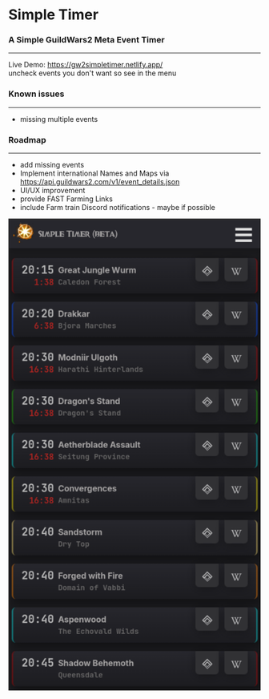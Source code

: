 # Simple Timer


### A Simple GuildWars2 Meta Event Timer

---
Live Demo: https://gw2simpletimer.netlify.app/  
uncheck events you don't want so see in the menu

### Known issues

---
- missing multiple events


### Roadmap

---
- add missing events
- Implement international Names and Maps via https://api.guildwars2.com/v1/event_details.json
- UI/UX improvement
- provide FAST Farming Links
- include Farm train Discord notifications - maybe if possible



![screenshot.png](/app/assets/Screenshot.png)